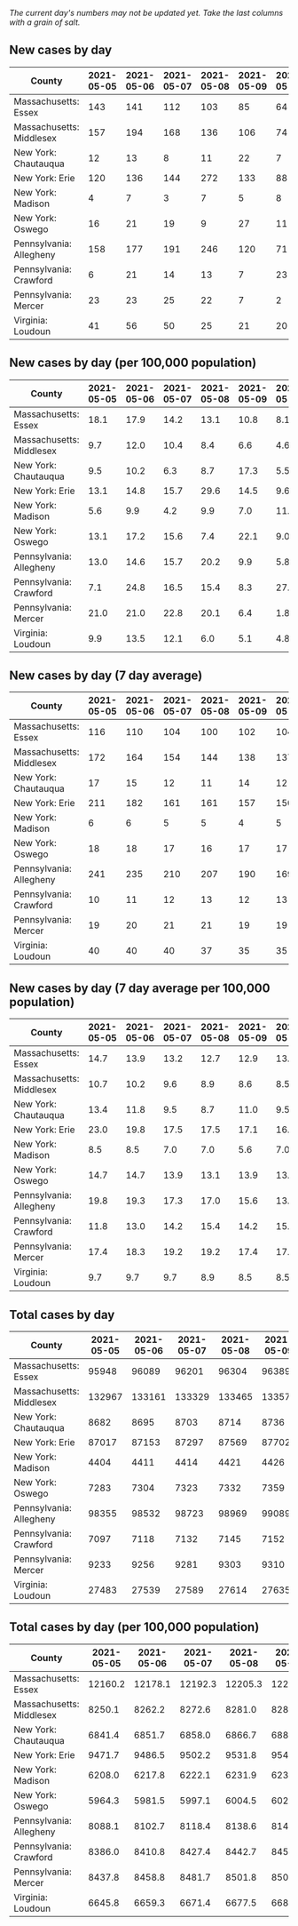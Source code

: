 _The current day's numbers may not be updated yet. Take the last columns with a grain of salt._
## New cases by day

| County | 2021-05-05 | 2021-05-06 | 2021-05-07 | 2021-05-08 | 2021-05-09 | 2021-05-10 | 2021-05-11 |
| --- | --- | --- | --- | --- | --- | --- | --- |
| Massachusetts: Essex | 143 | 141 | 112 | 103 | 85 | 64 |  |
| Massachusetts: Middlesex | 157 | 194 | 168 | 136 | 106 | 74 |  |
| New York: Chautauqua | 12 | 13 | 8 | 11 | 22 | 7 |  |
| New York: Erie | 120 | 136 | 144 | 272 | 133 | 88 |  |
| New York: Madison | 4 | 7 | 3 | 7 | 5 | 8 |  |
| New York: Oswego | 16 | 21 | 19 | 9 | 27 | 11 |  |
| Pennsylvania: Allegheny | 158 | 177 | 191 | 246 | 120 | 71 |  |
| Pennsylvania: Crawford | 6 | 21 | 14 | 13 | 7 | 23 |  |
| Pennsylvania: Mercer | 23 | 23 | 25 | 22 | 7 | 2 |  |
| Virginia: Loudoun | 41 | 56 | 50 | 25 | 21 | 20 |  |

## New cases by day (per 100,000 population)

| County | 2021-05-05 | 2021-05-06 | 2021-05-07 | 2021-05-08 | 2021-05-09 | 2021-05-10 | 2021-05-11 |
| --- | --- | --- | --- | --- | --- | --- | --- |
| Massachusetts: Essex | 18.1 | 17.9 | 14.2 | 13.1 | 10.8 | 8.1 |  |
| Massachusetts: Middlesex | 9.7 | 12.0 | 10.4 | 8.4 | 6.6 | 4.6 |  |
| New York: Chautauqua | 9.5 | 10.2 | 6.3 | 8.7 | 17.3 | 5.5 |  |
| New York: Erie | 13.1 | 14.8 | 15.7 | 29.6 | 14.5 | 9.6 |  |
| New York: Madison | 5.6 | 9.9 | 4.2 | 9.9 | 7.0 | 11.3 |  |
| New York: Oswego | 13.1 | 17.2 | 15.6 | 7.4 | 22.1 | 9.0 |  |
| Pennsylvania: Allegheny | 13.0 | 14.6 | 15.7 | 20.2 | 9.9 | 5.8 |  |
| Pennsylvania: Crawford | 7.1 | 24.8 | 16.5 | 15.4 | 8.3 | 27.2 |  |
| Pennsylvania: Mercer | 21.0 | 21.0 | 22.8 | 20.1 | 6.4 | 1.8 |  |
| Virginia: Loudoun | 9.9 | 13.5 | 12.1 | 6.0 | 5.1 | 4.8 |  |

## New cases by day (7 day average)

| County | 2021-05-05 | 2021-05-06 | 2021-05-07 | 2021-05-08 | 2021-05-09 | 2021-05-10 | 2021-05-11 |
| --- | --- | --- | --- | --- | --- | --- | --- |
| Massachusetts: Essex | 116 | 110 | 104 | 100 | 102 | 104 |  |
| Massachusetts: Middlesex | 172 | 164 | 154 | 144 | 138 | 137 |  |
| New York: Chautauqua | 17 | 15 | 12 | 11 | 14 | 12 |  |
| New York: Erie | 211 | 182 | 161 | 161 | 157 | 150 |  |
| New York: Madison | 6 | 6 | 5 | 5 | 4 | 5 |  |
| New York: Oswego | 18 | 18 | 17 | 16 | 17 | 17 |  |
| Pennsylvania: Allegheny | 241 | 235 | 210 | 207 | 190 | 169 |  |
| Pennsylvania: Crawford | 10 | 11 | 12 | 13 | 12 | 13 |  |
| Pennsylvania: Mercer | 19 | 20 | 21 | 21 | 19 | 19 |  |
| Virginia: Loudoun | 40 | 40 | 40 | 37 | 35 | 35 |  |

## New cases by day (7 day average per 100,000 population)

| County | 2021-05-05 | 2021-05-06 | 2021-05-07 | 2021-05-08 | 2021-05-09 | 2021-05-10 | 2021-05-11 |
| --- | --- | --- | --- | --- | --- | --- | --- |
| Massachusetts: Essex | 14.7 | 13.9 | 13.2 | 12.7 | 12.9 | 13.2 |  |
| Massachusetts: Middlesex | 10.7 | 10.2 | 9.6 | 8.9 | 8.6 | 8.5 |  |
| New York: Chautauqua | 13.4 | 11.8 | 9.5 | 8.7 | 11.0 | 9.5 |  |
| New York: Erie | 23.0 | 19.8 | 17.5 | 17.5 | 17.1 | 16.3 |  |
| New York: Madison | 8.5 | 8.5 | 7.0 | 7.0 | 5.6 | 7.0 |  |
| New York: Oswego | 14.7 | 14.7 | 13.9 | 13.1 | 13.9 | 13.9 |  |
| Pennsylvania: Allegheny | 19.8 | 19.3 | 17.3 | 17.0 | 15.6 | 13.9 |  |
| Pennsylvania: Crawford | 11.8 | 13.0 | 14.2 | 15.4 | 14.2 | 15.4 |  |
| Pennsylvania: Mercer | 17.4 | 18.3 | 19.2 | 19.2 | 17.4 | 17.4 |  |
| Virginia: Loudoun | 9.7 | 9.7 | 9.7 | 8.9 | 8.5 | 8.5 |  |

## Total cases by day

| County | 2021-05-05 | 2021-05-06 | 2021-05-07 | 2021-05-08 | 2021-05-09 | 2021-05-10 | 2021-05-11 |
| --- | --- | --- | --- | --- | --- | --- | --- |
| Massachusetts: Essex | 95948 | 96089 | 96201 | 96304 | 96389 | 96453 |  |
| Massachusetts: Middlesex | 132967 | 133161 | 133329 | 133465 | 133571 | 133645 |  |
| New York: Chautauqua | 8682 | 8695 | 8703 | 8714 | 8736 | 8743 |  |
| New York: Erie | 87017 | 87153 | 87297 | 87569 | 87702 | 87790 |  |
| New York: Madison | 4404 | 4411 | 4414 | 4421 | 4426 | 4434 |  |
| New York: Oswego | 7283 | 7304 | 7323 | 7332 | 7359 | 7370 |  |
| Pennsylvania: Allegheny | 98355 | 98532 | 98723 | 98969 | 99089 | 99160 |  |
| Pennsylvania: Crawford | 7097 | 7118 | 7132 | 7145 | 7152 | 7175 |  |
| Pennsylvania: Mercer | 9233 | 9256 | 9281 | 9303 | 9310 | 9312 |  |
| Virginia: Loudoun | 27483 | 27539 | 27589 | 27614 | 27635 | 27655 |  |

## Total cases by day (per 100,000 population)

| County | 2021-05-05 | 2021-05-06 | 2021-05-07 | 2021-05-08 | 2021-05-09 | 2021-05-10 | 2021-05-11 |
| --- | --- | --- | --- | --- | --- | --- | --- |
| Massachusetts: Essex | 12160.2 | 12178.1 | 12192.3 | 12205.3 | 12216.1 | 12224.2 |  |
| Massachusetts: Middlesex | 8250.1 | 8262.2 | 8272.6 | 8281.0 | 8287.6 | 8292.2 |  |
| New York: Chautauqua | 6841.4 | 6851.7 | 6858.0 | 6866.7 | 6884.0 | 6889.5 |  |
| New York: Erie | 9471.7 | 9486.5 | 9502.2 | 9531.8 | 9546.3 | 9555.9 |  |
| New York: Madison | 6208.0 | 6217.8 | 6222.1 | 6231.9 | 6239.0 | 6250.3 |  |
| New York: Oswego | 5964.3 | 5981.5 | 5997.1 | 6004.5 | 6026.6 | 6035.6 |  |
| Pennsylvania: Allegheny | 8088.1 | 8102.7 | 8118.4 | 8138.6 | 8148.5 | 8154.3 |  |
| Pennsylvania: Crawford | 8386.0 | 8410.8 | 8427.4 | 8442.7 | 8451.0 | 8478.2 |  |
| Pennsylvania: Mercer | 8437.8 | 8458.8 | 8481.7 | 8501.8 | 8508.2 | 8510.0 |  |
| Virginia: Loudoun | 6645.8 | 6659.3 | 6671.4 | 6677.5 | 6682.6 | 6687.4 |  |
